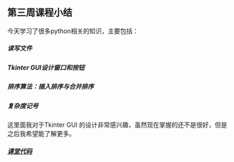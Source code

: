 ## 第三周课程小结

今天学习了很多python相关的知识，主要包括：

##### 读写文件
##### Tkinter GUI设计窗口和按钮
##### 排序算法：插入排序与合并排序
##### 复杂度记号
这里面我对于Tkinter GUI 的设计非常感兴趣，虽然现在掌握的还不是很好，但是之后我希望能了解更多。
##### [课堂代码](https://github.com/HuShiruo/BDMI-course/blob/main/W3_class_code.ipynb)

